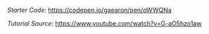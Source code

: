 *Starter Code:* https://codepen.io/gaearon/pen/oWWQNa


*Tutorial Source:* https://www.youtube.com/watch?v=G-aO5hzo1aw